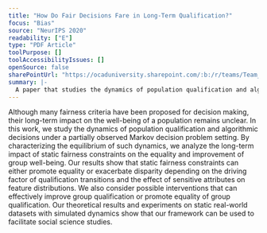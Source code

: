 ```yaml
---
title: "How Do Fair Decisions Fare in Long-Term Qualification?"
focus: "Bias"
source: "NeurIPS 2020"
readability: ["E"]
type: "PDF Article"
toolPurpose: []
toolAccessibilityIssues: []
openSource: false
sharePointUrl: "https://ocaduniversity.sharepoint.com/:b:/r/teams/Team_WeCount/Shared%20Documents/Resources%20and%20Tools/Literature%20(curated)/How%20Do%20Fair%20Decisions%20Fare%20in%20Long-Term%20Qualification.pdf?csf=1&web=1&e=UcdxrT"
summary: |-
  A paper that studies the dynamics of population qualification and algorithmic decisions to analyze the long-term impact of static fairness constraints on the equality and improvement of group well-being.
---
```

Although many fairness criteria have been proposed for decision making, their
long-term impact on the well-being of a population remains unclear. In this work,
we study the dynamics of population qualification and algorithmic decisions under a partially observed Markov decision problem setting. By characterizing the
equilibrium of such dynamics, we analyze the long-term impact of static fairness
constraints on the equality and improvement of group well-being. Our results
show that static fairness constraints can either promote equality or exacerbate disparity depending on the driving factor of qualification transitions and the effect
of sensitive attributes on feature distributions. We also consider possible interventions that can effectively improve group qualification or promote equality of group
qualification. Our theoretical results and experiments on static real-world datasets
with simulated dynamics show that our framework can be used to facilitate social
science studies.
